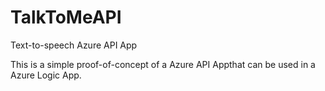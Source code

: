 # TalkToMeAPI
Text-to-speech Azure API App

This is a simple proof-of-concept of a Azure API Appthat can be used in a Azure Logic App.

